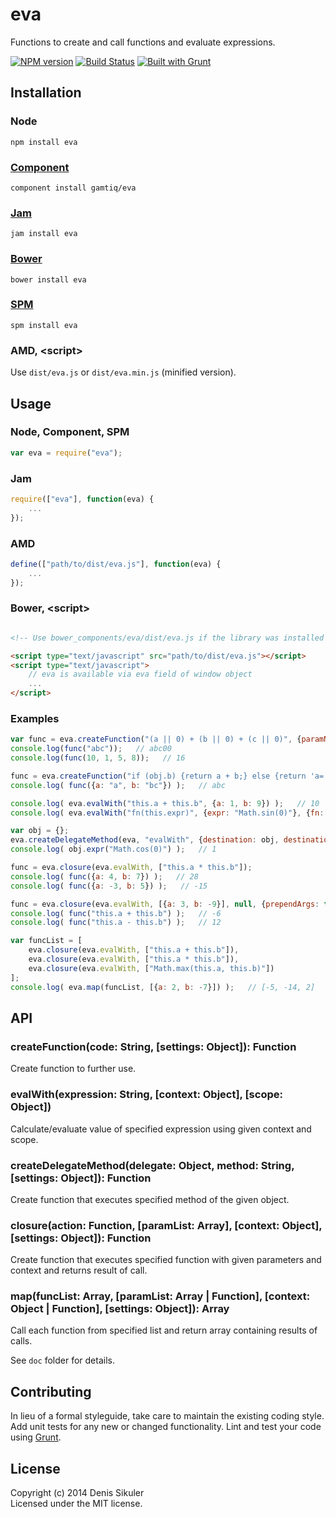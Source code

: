 # eva

Functions to create and call functions and evaluate expressions.

[![NPM version](https://badge.fury.io/js/eva.png)](http://badge.fury.io/js/eva)
[![Build Status](https://travis-ci.org/gamtiq/eva.png)](https://travis-ci.org/gamtiq/eva)
[![Built with Grunt](https://cdn.gruntjs.com/builtwith.png)](http://gruntjs.com/)

## Installation

### Node

    npm install eva

### [Component](https://github.com/component/component)

    component install gamtiq/eva

### [Jam](http://jamjs.org)

    jam install eva

### [Bower](http://bower.io)

    bower install eva

### [SPM](http://spmjs.io)

    spm install eva

### AMD, &lt;script&gt;

Use `dist/eva.js` or `dist/eva.min.js` (minified version).

## Usage

### Node, Component, SPM

```js
var eva = require("eva");
```

### Jam

```js
require(["eva"], function(eva) {
    ...
});
```

### AMD

```js
define(["path/to/dist/eva.js"], function(eva) {
    ...
});
```

### Bower, &lt;script&gt;

```html

<!-- Use bower_components/eva/dist/eva.js if the library was installed by Bower -->

<script type="text/javascript" src="path/to/dist/eva.js"></script>
<script type="text/javascript">
    // eva is available via eva field of window object
    ...
</script>
```

### Examples

```js
var func = eva.createFunction("(a || 0) + (b || 0) + (c || 0)", {paramNames: "a, b, c", expression: true});
console.log(func("abc"));   // abc00
console.log(func(10, 1, 5, 8));   // 16

func = eva.createFunction("if (obj.b) {return a + b;} else {return 'a=' + a;}", {scope: true, paramNames: "obj"});
console.log( func({a: "a", b: "bc"}) );   // abc

console.log( eva.evalWith("this.a + this.b", {a: 1, b: 9}) );   // 10
console.log( eva.evalWith("fn(this.expr)", {expr: "Math.sin(0)"}, {fn: eva.evalWith}) );   // 0

var obj = {};
eva.createDelegateMethod(eva, "evalWith", {destination: obj, destinationMethod: "expr"});
console.log( obj.expr("Math.cos(0)") );   // 1

func = eva.closure(eva.evalWith, ["this.a * this.b"]);
console.log( func({a: 4, b: 7}) );   // 28
console.log( func({a: -3, b: 5}) );   // -15

func = eva.closure(eva.evalWith, [{a: 3, b: -9}], null, {prependArgs: true});
console.log( func("this.a + this.b") );   // -6
console.log( func("this.a - this.b") );   // 12

var funcList = [
    eva.closure(eva.evalWith, ["this.a + this.b"]),
    eva.closure(eva.evalWith, ["this.a * this.b"]),
    eva.closure(eva.evalWith, ["Math.max(this.a, this.b)"])
];
console.log( eva.map(funcList, [{a: 2, b: -7}]) );   // [-5, -14, 2]
```

## API

### createFunction(code: String, [settings: Object]): Function

Create function to further use.

### evalWith(expression: String, [context: Object], [scope: Object])

Calculate/evaluate value of specified expression using given context and scope.

### createDelegateMethod(delegate: Object, method: String, [settings: Object]): Function

Create function that executes specified method of the given object.

### closure(action: Function, [paramList: Array], [context: Object], [settings: Object]): Function

Create function that executes specified function with given parameters and context and returns result of call.

### map(funcList: Array, [paramList: Array | Function], [context: Object | Function], [settings: Object]): Array

Call each function from specified list and return array containing results of calls.

See `doc` folder for details.

## Contributing
In lieu of a formal styleguide, take care to maintain the existing coding style.
Add unit tests for any new or changed functionality.
Lint and test your code using [Grunt](http://gruntjs.com/).

## License
Copyright (c) 2014 Denis Sikuler  
Licensed under the MIT license.
